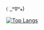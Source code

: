  (ૢ˃ꌂ˂⁎)
 
 
[![Top Langs](https://github-readme-stats.vercel.app/api/top-langs/?username=DanKE123abc)](https://danke-cn.eu.org)
